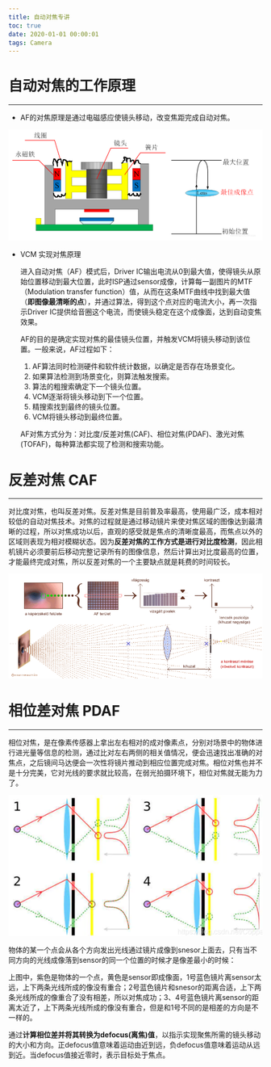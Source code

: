 ```yaml
---
title: 自动对焦专讲
toc: true
date: 2020-01-01 00:00:01
tags: Camera
---
```


# 自动对焦的工作原理

------

- AF的对焦原理是通过电磁感应使镜头移动，改变焦距完成自动对焦。

![自动对焦](%E8%87%AA%E5%8A%A8%E5%AF%B9%E7%84%A6/image-20201210112852132-1607571037074.png)

- VCM 实现对焦原理

  进入自动对焦（AF）模式后，Driver IC输出电流从0到最大值，使得镜头从原始位置移动到最大位置，此时ISP通过sensor成像，计算每一副图片的MTF（Modulation transfer function）值，从而在这条MTF曲线中找到最大值（**即图像最清晰的点**），并通过算法，得到这个点对应的电流大小，再一次指示Driver IC提供给音圈这个电流，而使镜头稳定在这个成像面，达到自动变焦效果。

  AF的目的是确定实现对焦的最佳镜头位置，并触发VCM将镜头移动到该位置。一般来说，AF过程如下：

  1. AF算法同时检测硬件和软件统计数据，以确定是否存在场景变化。
  2. 如果算法检测到场景变化，则算法触发搜索。
  3. 算法的粗搜索确定下一个镜头位置。
  4. VCM逐渐将镜头移动到下一个位置。
  5. 精搜索找到最终的镜头位置。
  6. VCM将镜头移动到最终位置。

  AF对焦方式分为：对比度/反差对焦(CAF)、相位对焦(PDAF)、激光对焦(TOFAF)，每种算法都实现了检测和搜索功能。

# 反差对焦  CAF

------

对比度对焦，也叫反差对焦。反差对焦是目前普及率最高，使用最广泛，成本相对较低的自动对焦技术。对焦的过程就是通过移动镜片来使对焦区域的图像达到最清晰的过程，所以对焦成功以后，直观的感受就是焦点的清晰度最高，而焦点以外的区域则表现为相对模糊状态。因为**反差对焦的工作方式是进行对比度检测**，因此相机镜片必须要前后移动完整记录所有的图像信息，然后计算出对比度最高的位置，才能最终完成对焦，所以反差对焦的一个主要缺点就是耗费的时间较长。

![反差对焦](%E8%87%AA%E5%8A%A8%E5%AF%B9%E7%84%A6/20200802010227222.png)

# 相位差对焦 PDAF

------

相位对焦，是在像素传感器上拿出左右相对的成对像素点，分别对场景中的物体进行进光量等信息的检测，通过比对左右两侧的相关值情况，便会迅速找出准确的对焦点，之后镜间马达便会一次性将镜片推动到相应位置完成对焦。相位对焦也并不是十分完美，它对光线的要求就比较高，在弱光拍摄环境下，相位对焦就无能为力了。

![相位差对焦](%E8%87%AA%E5%8A%A8%E5%AF%B9%E7%84%A6/image-20201210114809533.png)

物体的某一个点会从各个方向发出光线通过镜片成像到snesor上面去，只有当不同方向的光线成像落到sensor的同一个位置的时候才是像差最小的时候：

上图中，紫色是物体的一个点，黄色是sensor即成像面，1号蓝色镜片离sensor太远，上下两条光线所成的像没有重合；2号蓝色镜片和snesor的距离合适，上下两条光线所成的像重合了没有相差，所以对焦成功；3、4号蓝色镜片离sensor的距离太近了，上下两条光线所成的像没有重合，但是和1号不同的是相差的方向是不一样的。

通过**计算相位差并将其转换为defocus(离焦)值**，以指示实现聚焦所需的镜头移动的大小和方向。正defocus值意味着运动由近到远，负defocus值意味着运动从远到近。当defocus值接近零时，表示目标处于焦点。